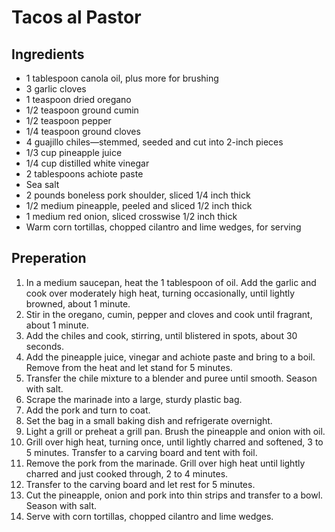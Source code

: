# Tacos al Pastor

## Ingredients
* 1 tablespoon canola oil, plus more for brushing
* 3 garlic cloves
* 1 teaspoon dried oregano
* 1/2 teaspoon ground cumin
* 1/2 teaspoon pepper
* 1/4 teaspoon ground cloves
* 4 guajillo chiles—stemmed, seeded and cut into 2-inch pieces
* 1/3 cup pineapple juice
* 1/4 cup distilled white vinegar
* 2 tablespoons achiote paste
* Sea salt
* 2 pounds boneless pork shoulder, sliced 1/4 inch thick
* 1/2 medium pineapple, peeled and sliced 1/2 inch thick
* 1 medium red onion, sliced crosswise 1/2 inch thick
* Warm corn tortillas, chopped cilantro and lime wedges, for serving

## Preperation
1. In a medium saucepan, heat the 1 tablespoon of oil. Add the garlic and cook over moderately high heat, turning occasionally, until lightly browned, about 1 minute. 
1. Stir in the oregano, cumin, pepper and cloves and cook until fragrant, about 1 minute. 
1. Add the chiles and cook, stirring, until blistered in spots, about 30 seconds. 
1. Add the pineapple juice, vinegar and achiote paste and bring to a boil. Remove from the heat and let stand for 5 minutes.
1. Transfer the chile mixture to a blender and puree until smooth. Season with salt.
1. Scrape the marinade into a large, sturdy plastic bag. 
1. Add the pork and turn to coat. 
1. Set the bag in a small baking dish and refrigerate overnight.
1. Light a grill or preheat a grill pan. Brush the pineapple and onion with oil. 
1. Grill over high heat, turning once, until lightly charred and softened, 3 to 5 minutes. Transfer to a carving board and tent with foil. 
1. Remove the pork from the marinade. Grill over high heat until lightly charred and just cooked through, 2 to 4 minutes. 
1. Transfer to the carving board and let rest for 5 minutes.
1. Cut the pineapple, onion and pork into thin strips and transfer to a bowl. Season with salt. 
1. Serve with corn tortillas, chopped cilantro and lime wedges.